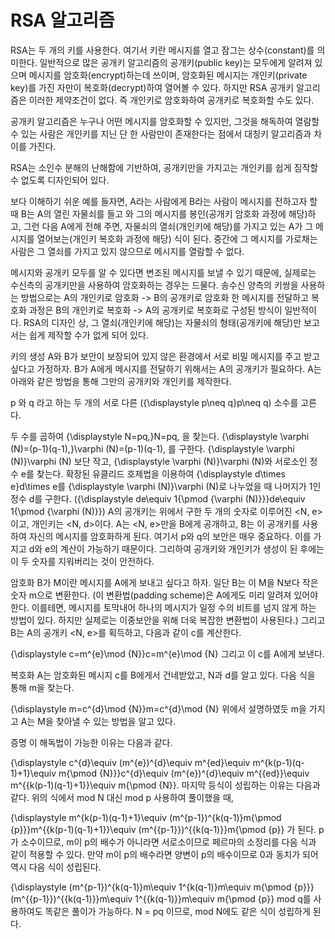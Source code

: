 # RSA 알고리즘
RSA는 두 개의 키를 사용한다. 여기서 키란 메시지를 열고 잠그는 상수(constant)를 의미한다. 일반적으로 많은 공개키 알고리즘의 공개키(public key)는 모두에게 알려져 있으며 메시지를 암호화(encrypt)하는데 쓰이며, 암호화된 메시지는 개인키(private key)를 가진 자만이 복호화(decrypt)하여 열어볼 수 있다. 하지만 RSA 공개키 알고리즘은 이러한 제약조건이 없다. 즉 개인키로 암호화하여 공개키로 복호화할 수도 있다.

공개키 알고리즘은 누구나 어떤 메시지를 암호화할 수 있지만, 그것을 해독하여 열람할 수 있는 사람은 개인키를 지닌 단 한 사람만이 존재한다는 점에서 대칭키 알고리즘과 차이를 가진다.

RSA는 소인수 분해의 난해함에 기반하여, 공개키만을 가지고는 개인키를 쉽게 짐작할 수 없도록 디자인되어 있다.

보다 이해하기 쉬운 예를 들자면, A라는 사람에게 B라는 사람이 메시지를 전하고자 할 때 B는 A의 열린 자물쇠를 들고 와 그의 메시지를 봉인(공개키 암호화 과정에 해당)하고, 그런 다음 A에게 전해 주면, 자물쇠의 열쇠(개인키에 해당)를 가지고 있는 A가 그 메시지를 열어보는(개인키 복호화 과정에 해당) 식이 된다. 중간에 그 메시지를 가로채는 사람은 그 열쇠를 가지고 있지 않으므로 메시지를 열람할 수 없다.

메시지와 공개키 모두를 알 수 있다면 변조된 메시지를 보낼 수 있기 때문에, 실제로는 수신측의 공개키만을 사용하여 암호화하는 경우는 드물다. 송수신 양측의 키쌍을 사용하는 방법으로는 A의 개인키로 암호화 -> B의 공개키로 암호화 한 메시지를 전달하고 복호화 과정은 B의 개인키로 복호화 -> A의 공개키로 복호화로 구성된 방식이 일반적이다. RSA의 디자인 상, 그 열쇠(개인키에 해당)는 자물쇠의 형태(공개키에 해당)만 보고서는 쉽게 제작할 수가 없게 되어 있다.

키의 생성
A와 B가 보안이 보장되어 있지 않은 환경에서 서로 비밀 메시지를 주고 받고 싶다고 가정하자. B가 A에게 메시지를 전달하기 위해서는 A의 공개키가 필요하다. A는 아래와 같은 방법을 통해 그만의 공개키와 개인키를 제작한다.

p 와 q 라고 하는 두 개의 서로 다른 ({\displaystyle p\neq q}p\neq q) 소수를 고른다.

두 수를 곱하여 {\displaystyle N=pq\,}N=pq\, 을 찾는다.
{\displaystyle \varphi (N)=(p-1)(q-1)\,}\varphi (N)=(p-1)(q-1)\, 를 구한다.
{\displaystyle \varphi (N)}\varphi (N) 보단 작고, {\displaystyle \varphi (N)}\varphi (N)와 서로소인 정수 e를 찾는다.
확장된 유클리드 호제법을 이용하여 {\displaystyle d\times e}d\times e를 {\displaystyle \varphi (N)}\varphi (N)로 나누었을 때 나머지가 1인 정수 d를 구한다. ({\displaystyle de\equiv 1{\pmod {\varphi (N)}}}de\equiv 1{\pmod  {\varphi (N)}})
A의 공개키는 위에서 구한 두 개의 숫자로 이루어진 <N, e>이고, 개인키는 <N, d>이다. A는 <N, e>만을 B에게 공개하고, B는 이 공개키를 사용하여 자신의 메시지를 암호화하게 된다. 여기서 p와 q의 보안은 매우 중요하다. 이를 가지고 d와 e의 계산이 가능하기 때문이다. 그리하여 공개키와 개인키가 생성이 된 후에는 이 두 숫자를 지워버리는 것이 안전하다.

암호화
B가 M이란 메시지를 A에게 보내고 싶다고 하자. 일단 B는 이 M을 N보다 작은 숫자 m으로 변환한다. (이 변환법(padding scheme)은 A에게도 미리 알려져 있어야 한다. 이를테면, 메시지를 토막내어 하나의 메시지가 일정 수의 비트를 넘지 않게 하는 방법이 있다. 하지만 실제로는 이중보안을 위해 더욱 복잡한 변환법이 사용된다.) 그리고 B는 A의 공개키 <N, e>를 획득하고, 다음과 같이 c를 계산한다.

{\displaystyle c=m^{e}\mod {N}}c=m^{e}\mod {N}
그리고 이 c를 A에게 보낸다.

복호화
A는 암호화된 메시지 c를 B에게서 건네받았고, N과 d를 알고 있다. 다음 식을 통해 m을 찾는다.

{\displaystyle m=c^{d}\mod {N}}m=c^{d}\mod {N}
위에서 설명하였듯 m을 가지고 A는 M을 찾아낼 수 있는 방법을 알고 있다.

증명
이 해독법이 가능한 이유는 다음과 같다.

{\displaystyle c^{d}\equiv (m^{e})^{d}\equiv m^{ed}\equiv m^{k(p-1)(q-1)+1}\equiv m{\pmod {N}}}c^{d}\equiv (m^{e})^{d}\equiv m^{{ed}}\equiv m^{{k(p-1)(q-1)+1}}\equiv m{\pmod  {N}}.
마지막 등식이 성립하는 이유는 다음과 같다. 위의 식에서 mod N 대신 mod p 사용하여 풀이했을 때,

{\displaystyle m^{k(p-1)(q-1)+1}\equiv (m^{p-1})^{k(q-1)}m{\pmod {p}}}m^{{k(p-1)(q-1)+1}}\equiv (m^{{p-1}})^{{k(q-1)}}m{\pmod  {p}}
가 된다. p가 소수이므로, m이 p의 배수가 아니라면 서로소이므로 페르마의 소정리를 다음 식과 같이 적용할 수 있다. 만약 m이 p의 배수라면 양변이 p의 배수이므로 0과 동치가 되어 역시 다음 식이 성립된다.

{\displaystyle (m^{p-1})^{k(q-1)}m\equiv 1^{k(q-1)}m\equiv m{\pmod {p}}}(m^{{p-1}})^{{k(q-1)}}m\equiv 1^{{k(q-1)}}m\equiv m{\pmod  {p}}
mod q를 사용하여도 똑같은 풀이가 가능하다. N = pq 이므로, mod N에도 같은 식이 성립하게 된다.
